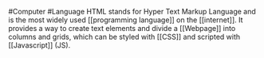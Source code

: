 #Computer #Language 
HTML stands for Hyper Text Markup Language and is the most widely used [[programming language]] on the [[internet]]. It provides a way to create text elements and divide a [[Webpage]] into columns and grids, which can be styled with [[CSS]] and scripted with [[Javascript]] (JS).
